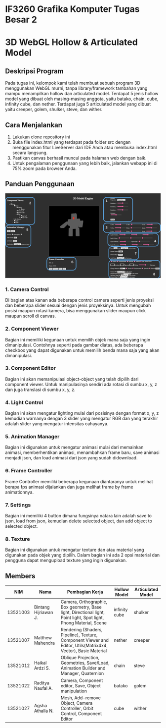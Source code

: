 # IF3260 Grafika Komputer Tugas Besar 2
# 3D WebGL Hollow & Articulated Model
## Deskripsi Program
Pada tugas ini, kelompok kami telah membuat sebuah program 3D menggunakan WebGL murni, tanpa library/framework tambahan yang mampu menampilkan hollow dan articulated model. Terdapat 5 jenis hollow model yang dibuat oleh masing-masing anggota, yaitu batako, chain, cube, infinity cube, dan nether. Terdapat juga 5 articulated model yang dibuat yaitu creeper, golem, shulker, steve, dan wither.

## Cara Menjalankan
1. Lakukan clone repository ini
2. Buka file index.html yang terdapat pada folder src dengan menggunakan fitur LiveServer dari IDE Anda atau membuka index.html secara langsung.
3. Pastikan canvas berhasil muncul pada halaman web dengan baik.
4. Untuk pengalaman penggunaan yang lebih baik, jalankan webapp ini di 75% zoom pada browser Anda.

## Panduan Penggunaan
![main screen](img/screen.png)
### 1. Camera Control
Di bagian atas kanan ada beberapa control camera seperti jenis proyeksi dan beberapa slider sesuai dengan jenis proyeksinya. Untuk mengubah posisi maupun rotasi kamera, bisa menggunakan slider maupun click maupun scroll di canvas.

### 2. Component Viewer
Bagian ini memiliki kegunaan untuk memilih objek mana saja yang ingin dimanipulasi. Contohnya seperti pada gambar diatas, ada beberapa checkbox yang dapat digunakan untuk memilih benda mana saja yang akan dimanipulasi.

### 3. Component Editor
Bagian ini akan memanipulasi object-object yang telah dipilih dari component viewer. Untuk manipulasinya sendiri ada rotasi di sumbu x, y, z dan juga translasi di sumbu x, y, z.

### 4. Light Control
Bagian ini akan mengatur lighting mulai dari posisinya dengan format x, y, z kemudian warnanya dengan 3 slider yang mengatur RGB dan yang terakhir adalah slider yang mengatur intensitas cahayanya.

### 5. Animation Manager
Bagian ini digunakan untuk mengatur animasi mulai dari memainkan animasi, memberhentikan animasi, menambahkan frame baru, save animasi menjadi json, dan load animasi dari json yang sudah didownload.

### 6. Frame Controller
Frame Controller memiliki beberapa kegunaan diantaranya untuk melihat berapa fps animasi dijalankan dan juga melihat frame by frame animationnya.

### 7. Settings
Bagian ini memiliki 4 button dimana fungsinya natara lain adalah save to json, load from json, kemudian delete selected object, dan add object to selected object.

### 8. Texture
Bagian ini digunakan untuk mengatur texture dan atau material yang digunakan pada objek yang dipilih. Dalam bagian ini ada 2 opsi material dan pengguna dapat mengupload texture yang ingin digunakan.

## Members
| NIM | Nama |Pembagian Kerja |Hollow Model | Articulated Model|
| --- | -----| ---|----- | -----
| 13521003 |Bintang Hijriawan J.| Camera, Orthographic, Box geometry, Base light, Directional light, Point light, Spot light, Phong Material, Scene |infinity cube| shulker
| 13521007 |Matthew Mahendra| Rendering (Shaders, Pipeline), Texture, Component Viewer and Editor, Utils(Matrix4x4, Vector), Basic Material |nether | creeper
| 13521012 |Haikal Ardzi S.|Oblique Projection, Geometries, Save/Load, Animation Builder and Manager, Quaternion|chain |steve
| 13521022 |Raditya Naufal A.| Camera, Component editor, Save, Object manipulation|batako | golem
| 13521027 |Agsha Athalla N.| Mesh, Add-remove Object, Camera Controller, Orbit Control, Component Editor |cube| wither
